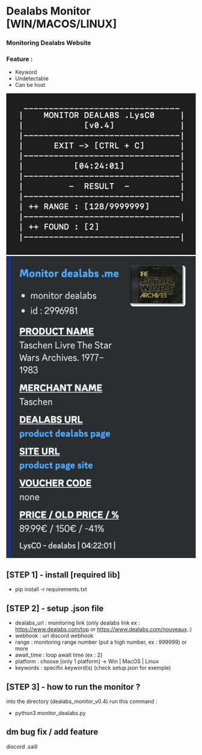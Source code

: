 # Dealabs Monitor [WIN/MACOS/LINUX]

### Monitoring Dealabs Website

### Feature :
- Keyword
- Undetectable
- Can be host

![info](img/info.png)
![info](img/webhook.png)

## [STEP 1] - install [required lib]

- pip install -r requirements.txt

## [STEP 2] - setup .json file

- dealabs_url : monitoring link (only dealabs link ex : https://www.dealabs.com/top or https://www.dealabs.com/nouveaux..)
- webhook : url discord webhook
- range : monitoring range number (put a high number, ex : 999999) or more 
- await_time : loop await time (ex : 2)
- platform : choose [only 1 platform] -> Win | MacOS | Linux
- keywords : specific keyword(s) (check setup.json for exemple)

## [STEP 3] - how to run the monitor ? ##

into the directory (dealabs_monitor_v0.4) run this command :
- python3 monitor_dealabs.py

## dm bug fix / add feature ##
discord  .saill
